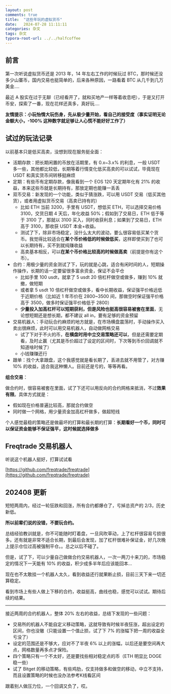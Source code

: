 ```yaml
---
layout: post
comments: true
title:  "这些年玩的虚拟货币"
date:   2024-07-28 11:11:11
categories: 杂文
tags: 杂文
typora-root-url: ../../halfcoffee
---
```




## 前言

第一次听说虚拟货币还是 2013 年，14 年左右工作的时候玩过 BTC，那时候还没多少山寨币，国内交易也挺简单的，后来各种原因，一路看着 BTC 从几千到几万美金....

最近 A 股实在过于无聊（已经看开了，就和买地产一样等着收息吧），于是又打开币安，探索了一番，现在花样还真多，真好玩....

**友情提示：小玩怡情大玩伤身，先从极少量开始，看自己的接受度（事实证明无论金额大小，-100% 这种数字就足够让人心慌不能好好工作了）**



## 试过的玩法记录

以前基本只是低买高卖，没想到现在服务挺全面：

- 活期存款：把长期闲置的币放在活期里，有 0.x~3.x% 的利息，一般 USDT 多一些，其他都比较低，长期等着行情变化低买高卖的可以试试，毕竟现在 USDT 和真实货币间转移挺麻烦
- 定期：有些币有定期存款，像我看到一个 EOS 120 天定期年化有 21% 的收益，本来这些币就是长期持有，那放定期也能赚一丢丢
- 双币交易：新发现的一个功能，类似于猜涨跌，可以用 USDT 交易（低买其他货），或者用虚拟货币交易（高卖已持有的）
  - 比如 ETH 当前 3200，手里有 USDT，想低买 ETH，可以选择交易价格 3100，交货日期 4 天后，年化收益 50%；假如到了交易日，ETH 低于等于 3100 了，那就以 3100 买入，同时收获利息；如果到了交易日，ETH 高于 3100，那收获 USDT 本金+收益。
  - 测试了下，除非市场稳定，没什么太大的波动，要么很容易低买某个货币。我觉得比较适合在**某个币价格低的时候做低买**，这样即使买到了也可以长期持有，买不到就纯赚收益
  - 高卖基本相反，可以**在某个币价格比较高的时候做高卖**（前提是你有这个币）。
- 合约：用极少量的资金测试了下，玩的就是心跳，适合有闲时间的人，短期操作操作，长期的话一定要留很多富余资金，保证不会平仓
  - 比如手里 100 usdt，就拿了 5 usdt 20 倍杠杆做空或做多，赚到 10% 就撤，做短期
  - 或者拿 5 usdt 10 倍杠杆做空或做多，看中长期收益，保证强平价格远低于近期价格（比如近 1 年币价在 2800~3500 间，那做空时保证强平价格高于 3500，做多时保证强平价格低于 2800）
  - **少量投入加高杠杆可以短期获利，但是风险也挺高很容易被套在里面**，无论想短期还是想长期，都不建议 all in，要有足够的资金预留
- 交易机器人：手动玩合约麻烦的地方就是，在市场横盘震荡时，手动操作买入卖出很麻烦，此时可以用交易机器人，自动做网格交易
  - 试了下对于不火的币，**在横盘时用中立交易策略还可以**，但是还需要定期看，及时止赢（尤其是币价超过了设定的区间时，下次等到币价回调就不知道啥时候了）
  - 小钱赚赚还行
- 跟单：找个大拿跟盘，这个我感觉就是看长期了，丢进去就不用管了，对方赚 10% 的收益，适合我这种懒人。目前还是亏的，等等再看。



**组合交易**：

做合约时，很容易被套在里面，试了下还可以用反向的合约网格来抵消，不过**效果有限**。具体方式就是：

- 假如现在价格普遍比较高，那就合约做空
- 同时做一个网格，用少量资金加高杠杆做多，做超短线

个人感觉最稳的策略还是做最坏的打算和最长期的打算：**长期看好一个币，同时可以保证资金能够不保证强平，这时候就选择做多**



## Freqtrade 交易机器人

听说这个机器人挺好，打算试试看

[https://github.com/freqtrade/freqtrade](https://github.com/freqtrade/freqtrade)



## 202408 更新

短短两周内，经过一轮狂跌和回涨，所有合约都爆仓了，亏掉总资产的 2/3，历史新低。

**所以前辈们说的没错，不要玩合约。**

总结经验教训就是，你不可能随时盯着盘，一旦风吹草动，上了杠杆很容易亏损很多。还有就是非常不适合长期，到最后会发现，加了杠杆很难补保证金，好几次晚上提示仓位过高被强制平仓。。总之以后不碰了。



但是，试了下，可以少量自己做做合约交易机器人，一次一两刀十来刀的，市场稳定的情况下一天能有 10% 的收益，积少成多半年后应该能回本...

现在也不太敢挂一个机器人太久，看到收益还行就果断止损，目前三天下来一切还算稳定。

看到市场上有些人做上下移的合约，收益挺高，曲线也稳，感觉可以试试。期待后续的结果。

---



接近两周的合约机器人，整体 20% 左右的收益，总结下发现的一些问题：

- 交易所的机器人不能自定义移动策略，这就导致有时候半夜狂涨，超出设定的区间，你也没辙（只能设置一个值止损，试了下 7% 的涨幅下把一周的收益全亏没了）
- 设定的范围还是不够大，应对不了半夜 6% 以上的涨幅，以后还是要空间再大点，网格数量再多点才保险。
- 四个策略只有一个不太好，还是要找些相对稳定点的币（ETH 明显比 DOGE 稳一些）
- 试了 Bitget 的移动策略，有些鸡肋，仅支持做多和做空的移动，中立不支持，而且设置策略的时候也没办法参考K线看区间



跟着别人做压力位，一个回调又负了，哎。

